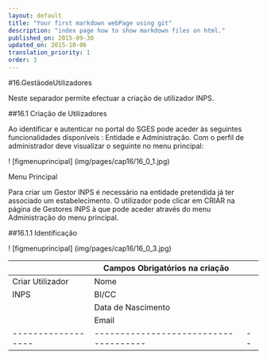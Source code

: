 ```yaml
---
layout: default
title: "Your first markdown webPage using git"
description: "index page how to show markdown files on html."
published_on: 2015-09-30
updated_on: 2015-10-06
translation_priority: 1
order: 3
---
```

<p id="GestãodeUtilizadores"></p>

#16.GestãodeUtilizadores

Neste separador permite efectuar a criação de utilizador INPS.

##16.1 Criação de Utilizadores

Ao identificar e autenticar no portal do SGES pode aceder às seguintes funcionalidades disponíveis : Entidade e Administração. 
Com o perfil de administrador deve visualizar o seguinte no menu principal: 

! [figmenuprincipal] (img/pages/cap16/16_0_1.jpg)
 
<p class="caption" id="figmenuprincipal"> Menu Principal </p>

Para criar um Gestor INPS é necessário na entidade pretendida já ter associado um estabelecimento. O utilizador pode clicar em CRIAR na página de Gestores INPS à que pode aceder através do menu Administração do menu principal.

  ##16.1.1 Identificação 

! [figmenuprincipal] (img/pages/cap16/16_0_3.jpg)


|                  |Campos Obrigatórios na criação       |  |
|------------------|-------------------------------------|--|
| Criar Utilizador | Nome                                |  |
| INPS             | BI/CC                               |  |
|                  | Data de Nascimento                  |  |
|                  | Email                               |  |       
|------------------|-------------------------------------|--|

